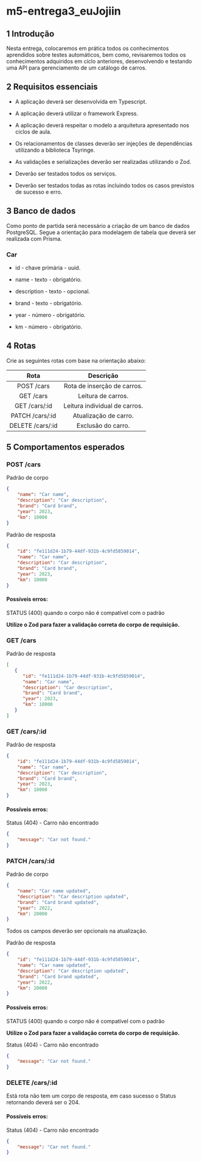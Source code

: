 # m5-entrega3_euJojiin
 
## 1 Introdução

Nesta entrega, colocaremos em prática todos os conhecimentos aprendidos sobre testes automáticos, bem como, revisaremos todos os conhecimentos adquiridos em ciclo anteriores, desenvolvendo e testando uma API para gerenciamento de um catálogo de carros.

## 2 Requisitos essenciais

-   A aplicação deverá ser desenvolvida em Typescript.
    
-   A aplicação deverá utilizar o framework Express.
    
-   A aplicação deverá respeitar o modelo a arquitetura apresentado nos ciclos de aula.
    
-   Os relacionamentos de classes deverão ser injeções de dependências utilizando a biblioteca Tsyringe.
    
-   As validações e serializações deverão ser realizadas utilizando o Zod.
    
-   Deverão ser testados todos os serviços.
    
-   Deverão ser testados todas as rotas incluindo todos os casos previstos de sucesso e erro.
    

## 3 Banco de dados

Como ponto de partida será necessário a criação de um banco de dados PostgreSQL. Segue a orientação para modelagem de tabela que deverá ser realizada com Prisma.

### Car

-   id - chave primária - uuid.
    
-   name - texto - obrigatório.
    
-   description - texto - opcional.
    
-   brand - texto - obrigatório.
    
-   year - número - obrigatório.
    
-   km - número - obrigatório.
    

## 4 Rotas

Crie as seguintes rotas com base na orientação abaixo:

| **Rota**         | **Descrição**                 |
|:----------:      |:-------------:                |
| POST /cars       | Rota de inserção de carros.   |
| GET /cars        | Leitura de carros.            |
| GET /cars/:id    | Leitura individual de carros. |
| PATCH /cars/:id  | Atualização de carro.         |
| DELETE /cars/:id | Exclusão do carro.            |

## 5 Comportamentos esperados

### POST /cars

Padrão de corpo

```json
{
    "name": "Car name",
    "description": "Car description",
    "brand": "Card brand",
    "year": 2023,
    "km": 10000
}
```

Padrão de resposta

```json
{
    "id": "fe111d24-1b79-44df-931b-4c9fd5859014",
    "name": "Car name",
    "description": "Car description",
    "brand": "Card brand",
    "year": 2023,
    "km": 10000
}
```

#### Possíveis erros:

STATUS (400) quando o corpo não é compatível com o padrão

**Utilize o Zod para fazer a validação correta do corpo de requisição.**

### GET /cars

Padrão de resposta

```json
[
   {
      "id": "fe111d24-1b79-44df-931b-4c9fd5859014",
      "name": "Car name",
      "description": "Car description",
      "brand": "Card brand",
      "year": 2023,
      "km": 10000
   }
]
```

### GET /cars/:id

Padrão de resposta

```json
{
    "id": "fe111d24-1b79-44df-931b-4c9fd5859014",
    "name": "Car name",
    "description": "Car description",
    "brand": "Card brand",
    "year": 2023,
    "km": 10000
}
```

#### Possíveis erros:

Status (404) - Carro não encontrado

```json
{
    "message": "Car not found."
}
```

### PATCH /cars/:id

Padrão de corpo

```json
{
    "name": "Car name updated",
    "description": "Car description updated",
    "brand": "Card brand updated",
    "year": 2022,
    "km": 20000
}
```

Todos os campos deverão ser opcionais na atualização.

Padrão de resposta

```json
{
    "id": "fe111d24-1b79-44df-931b-4c9fd5859014",
    "name": "Car name updated",
    "description": "Car description updated",
    "brand": "Card brand updated",
    "year": 2022,
    "km": 20000
}
```

#### Possíveis erros:

STATUS (400) quando o corpo não é compatível com o padrão

**Utilize o Zod para fazer a validação correta do corpo de requisição.**

Status (404) - Carro não encontrado

```json
{
    "message": "Car not found."
}
```

### DELETE /cars/:id

Está rota não tem um corpo de resposta, em caso sucesso o Status retornando deverá ser o 204.

#### Possíveis erros:

Status (404) - Carro não encontrado

```json
{
    "message": "Car not found."
}
```